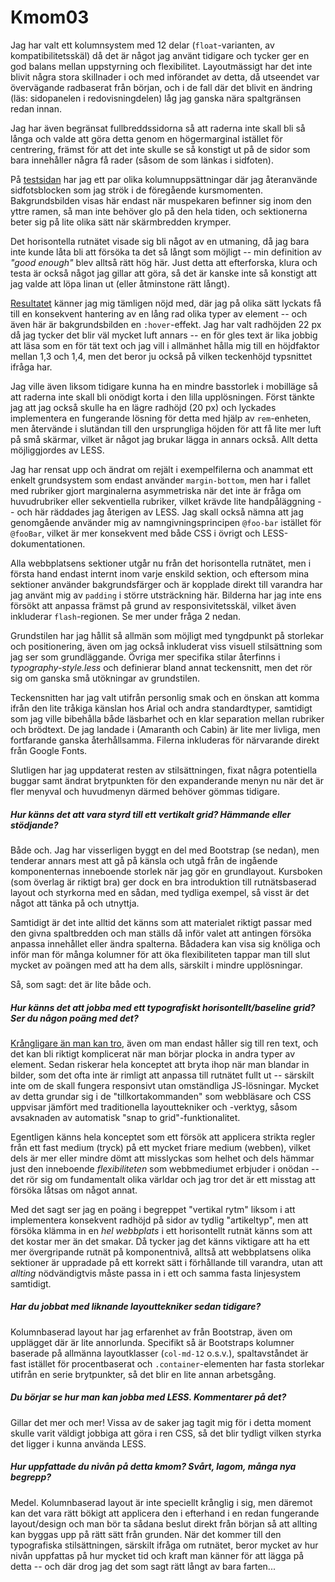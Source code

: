 Kmom03
======

Jag har valt ett kolumnsystem med 12 delar (`float`-varianten, av kompatibilitetsskäl) då det är något jag använt tidigare och tycker ger en god balans mellan uppstyrning och flexibilitet. 
Layoutmässigt har det inte blivit några stora skillnader i och med införandet av detta, då utseendet var övervägande radbaserat från början, 
och i de fall där det blivit en ändring (läs: sidopanelen i redovisningdelen) låg jag ganska nära spaltgränsen redan innan.

Jag har även begränsat fullbreddssidorna så att raderna inte skall bli så långa och valde att göra detta genom en högermarginal istället för centrering, 
främst för att det inte skulle se så konstigt ut på de sidor som bara innehåller några få rader (såsom de som länkas i sidfoten).

På [testsidan](grid) har jag ett par olika kolumnuppsättningar där jag återanvände sidfotsblocken som jag strök i de föregående kursmomenten. 
Bakgrundsbilden visas här endast när muspekaren befinner sig inom den yttre ramen, så man inte behöver glo på den hela tiden, 
och sektionerna beter sig på lite olika sätt när skärmbredden krymper.

Det horisontella rutnätet visade sig bli något av en utmaning, då jag bara inte kunde låta bli att försöka ta det så långt som möjligt -- 
min definition av *"good enough"* blev alltså rätt hög här. Just detta att efterforska, klura och testa är också något jag gillar att göra, 
så det är kanske inte så konstigt att jag valde att löpa linan ut (eller åtminstone rätt långt).

[Resultatet](typography) känner jag mig tämligen nöjd med, där jag på olika sätt lyckats få till en konsekvent hantering av en lång rad olika typer av element -- 
och även här är bakgrundsbilden en `:hover`-effekt. Jag har valt radhöjden 22 px då jag tycker det blir väl mycket luft annars -- 
en för gles text är lika jobbig att läsa som en för tät text och jag vill i allmänhet hålla mig till en höjdfaktor mellan 1,3 och 1,4, men det beror ju också på vilken teckenhöjd typsnittet ifråga har.

Jag ville även liksom tidigare kunna ha en mindre basstorlek i mobilläge så att raderna inte skall bli onödigt korta i den lilla upplösningen. 
Först tänkte jag att jag också skulle ha en lägre radhöjd (20 px) och lyckades implementera en fungerande lösning för detta med hjälp av `rem`-enheten, 
men återvände i slutändan till den ursprungliga höjden för att få lite mer luft på små skärmar, vilket är något jag brukar lägga in annars också. 
Allt detta möjliggjordes av LESS.

Jag har rensat upp och ändrat om rejält i exempelfilerna och anammat ett enkelt grundsystem som endast använder `margin-bottom`, 
men har i fallet med rubriker gjort marginalerna asymmetriska när det inte är fråga om huvudrubriker eller sekventiella rubriker, vilket krävde lite handpåläggning -- 
och här räddades jag återigen av LESS. Jag skall också nämna att jag genomgående använder mig av namngivningsprincipen `@foo-bar` istället för `@fooBar`, 
vilket är mer konsekvent med både CSS i övrigt och LESS-dokumentationen.

Alla webbplatsens sektioner utgår nu från det horisontella rutnätet, men i första hand endast internt inom varje enskild sektion, 
och eftersom mina sektioner använder bakgrundsfärger och är kopplade direkt till varandra har jag använt mig av `padding` i större utsträckning här. 
Bilderna har jag inte ens försökt att anpassa främst på grund av responsivitetsskäl, vilket även inkluderar `flash`-regionen. Se mer under fråga 2 nedan.

Grundstilen har jag hållit så allmän som möjligt med tyngdpunkt på storlekar och positionering, även om jag också inkluderat viss visuell stilsättning som jag ser som grundläggande. 
Övriga mer specifika stilar återfinns i *typography-style.less* och definierar bland annat teckensnitt, men det rör sig om ganska små utökningar av grundstilen.

Teckensnitten har jag valt utifrån personlig smak och en önskan att komma ifrån den lite tråkiga känslan hos Arial och andra standardtyper, 
samtidigt som jag ville bibehålla både läsbarhet och en klar separation mellan rubriker och brödtext. De jag landade i (Amaranth och Cabin) är lite mer livliga, 
men fortfarande ganska återhållsamma. Filerna inkluderas för närvarande direkt från Google Fonts.

Slutligen har jag uppdaterat resten av stilsättningen, fixat några potentiella buggar samt ändrat brytpunkten för den expanderande menyn nu när det är fler menyval och huvudmenyn därmed behöver gömmas tidigare.


##### Hur känns det att vara styrd till ett vertikalt grid? Hämmande eller stödjande?

Både och. Jag har visserligen byggt en del med Bootstrap (se nedan), men tenderar annars mest att gå på känsla och utgå från de ingående komponenternas inneboende storlek när jag gör en grundlayout. 
Kursboken (som överlag är riktigt bra) ger dock en bra introduktion till rutnätsbaserad layout och styrkorna med en sådan, med tydliga exempel, så visst är det något att tänka på och utnyttja.

Samtidigt är det inte alltid det känns som att materialet riktigt passar med den givna spaltbredden och man ställs då inför valet att antingen försöka anpassa innehållet eller ändra spalterna. 
Bådadera kan visa sig knöliga och inför man för många kolumner för att öka flexibiliteten tappar man till slut mycket av poängen med att ha dem alls, särskilt i mindre upplösningar.

Så, som sagt: det är lite både och.

##### Hur känns det att jobba med ett typografiskt horisontellt/baseline grid? Ser du någon poäng med det?

[Krångligare än man kan tro](https://www.smashingmagazine.com/2012/12/css-baseline-the-good-the-bad-and-the-ugly/), även om man endast håller sig till ren text, 
och det kan bli riktigt komplicerat när man börjar plocka in andra typer av element. Sedan riskerar hela konceptet att bryta ihop när man blandar in bilder, 
som det ofta inte är rimligt att anpassa till rutnätet fullt ut -- särskilt inte om de skall fungera responsivt utan omständliga JS-lösningar. 
Mycket av detta grundar sig i de "tillkortakommanden" som webbläsare och CSS uppvisar jämfört med traditionella layouttekniker och -verktyg, såsom avsaknaden av automatisk "snap to grid"-funktionalitet.

Egentligen känns hela konceptet som ett försök att applicera strikta regler från ett fast medium (tryck) på ett mycket friare medium (webben), 
vilket dels är mer eller mindre dömt att misslyckas som helhet och dels hämmar just den inneboende *flexibiliteten* som webbmediumet erbjuder i onödan -- 
det rör sig om fundamentalt olika världar och jag tror det är ett misstag att försöka låtsas om något annat.

Med det sagt ser jag en poäng i begreppet "vertikal rytm" liksom i att implementera konsekvent radhöjd på sidor av tydlig "artikeltyp", 
men att försöka klämma in en *hel webbplats* i ett horisontellt rutnät känns som att det kostar mer än det smakar. 
Då tycker jag det känns viktigare att ha ett mer övergripande rutnät på komponentnivå, alltså att webbplatsens olika sektioner är uppradade på ett korrekt sätt i förhållande till varandra, 
utan att *allting* nödvändigtvis måste passa in i ett och samma fasta linjesystem samtidigt.

##### Har du jobbat med liknande layouttekniker sedan tidigare?

Kolumnbaserad layout har jag erfarenhet av från Bootstrap, även om upplägget där är lite annorlunda. Specifikt så är Bootstraps kolumner baserade på allmänna layoutklasser 
(`col-md-12` o.s.v.), spaltavståndet är fast istället för procentbaserat och `.container`-elementen har fasta storlekar utifrån en serie brytpunkter, 
så det blir en lite annan arbetsgång.

##### Du börjar se hur man kan jobba med LESS. Kommentarer på det?

Gillar det mer och mer! Vissa av de saker jag tagit mig för i detta moment skulle varit väldigt jobbiga att göra i ren CSS, så det blir tydligt vilken styrka det ligger i kunna använda LESS.

##### Hur uppfattade du nivån på detta kmom? Svårt, lagom, många nya begrepp?

Medel. Kolumnbaserad layout är inte speciellt krånglig i sig, men däremot kan det vara rätt bökigt att applicera den i efterhand i en redan fungerande layout/design 
och man bör ta sådana beslut direkt från början så att allting kan byggas upp på rätt sätt från grunden. När det kommer till den typografiska stilsättningen, särskilt ifråga om rutnätet, 
beror mycket av hur nivån uppfattas på hur mycket tid och kraft man känner för att lägga på detta -- och där drog jag det som sagt rätt långt av bara farten...
